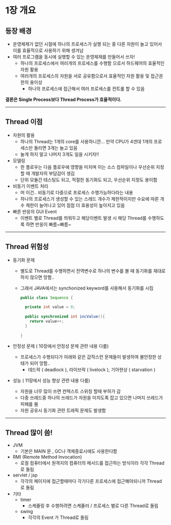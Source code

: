 # 1장 개요

## 등장 배경

- 운영체제가 없던 시절에 하나의 프로세스가 실행 되는 중 다른 자원이 놀고 있어서 이를 효율적으로 사용하기 위해 생겨남
- 여러 프로그램을 동시에 실행할 수 있는 운영체제를 만들어서 쓰자!
  - 하나의 프로세스에서 여러개의 프로세스를 수행함 으로서 하드웨어의 효율적인 자원 활용
  - 여러개의 프로세스의 자원을 서로 공유함으로서 효율적인 자원 활용 및 접근권한의 용이성
    - 하나의 프로세스에 접근해서 여러 프로세스를 컨트롤 할 수 있음

__결론은 Single Process보다 Thread Process가 효율적이다.__

---------

## Thread 이점

* 자원의 활용
     * 하나의 Thread는 1개의 core를 사용하니깐... 만약 CPU가 4갠데 1개의 프로세스만 돌리면 3개는 놀고 있음
     * 놀게 하지 말고 나머지 3개도 일을 시키자!!
* 모델링
     * 한 플로우는 다음 플로우에 영향을 미치며 이는 소스 컴파일이나 우선순위 지정할 때 개발자의 부담감이 생김
     * 단위 모듈간 테스팅도 되고, 적절한 동기화도 되고, 우선순위 지정도 용이함
* 비동기 이벤트 처리
     * 머 이건.. 비동기로 다중으로 프로세스 수행가능하다라는 내용
     * 하나의 프로세스가 생성할 수 있는 스레드 개수가 제한적이지만 수요에 따른 개수 제한이 늘어나고 있어 점점 더 효용성이 높아지고 있음 
* 빠른 반응의 GUI Event
     * 이벤트 별로 Thread를 띄워두고 해당이벤트 발생 시 해당 Thread를 수행하도록 하면 반응이 빠름~빠름~

-----

## Thread 위험성

* 동기화 문제

  * 별도로 Thread를 수행하면서 전역변수로 하나의 변수를 볼 때 동기화를 재대로 하지 않으면 망함..

  * 그래서 JAVA에서는 synchonized keyword를 사용해서 동기화를 시킴

    ```java
    public class Sequence {
      
      private int value = 0;
      
      public synchronized int incValue(){
        return value++;
      }
      
    }
    ```

* 안정성 문제 ( 10장에서 안정성 문제 관련 내용 다룸)

  * 프로세스가 수행되다가 아래와 같은 갑작스런 문제들이 발생하여 불안정한 상태가 되어 망함..
    * 데드락 ( deadlock ), 라이브락 ( livelock ), 기아현상 ( starvation ) 

* 성능 ( 11장에서 성능 향상 관련 내용 다룸)

  * 자원을 너무 많이 쓰면 컨텍스트 스위칭 할때 부하가 감
  * 다중 쓰레드중 하나의 쓰레드가 자원을 미치도록 잡고 있으면 나머지 쓰레드가 피해를 봄
  * 자원 공유시 동기화 관련 트래픽 문제도 발생함

------

## Thread 많이 씀!

* JVM
  * 기본은 MAIN 문 , GC나 객체종료시에도 사용한다함
* RMI (Remote Method Invocation)
  * 로컬 컴퓨터에서 원격지의 컴퓨터의 메서드를 접근하는 방식이라 각각 Thread로 돌림
* servlet / jsp
  * 각각의 페이지에 접근할때마다 각기다른 프로세스에 접근해야되니까 Thread로 돌림
* 기타
  * timer
    * 스케쥴링 후 수행하려면 스케쥴러 / 프로세스 별로 다른 Thread로 돌림
  * swing
    * 각각의 Event 가 Thread로 돌림